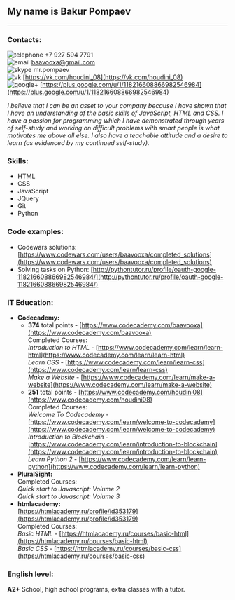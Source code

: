 ## My name is Bakur Pompaev 
___
### Contacts:  
![telephone](https://img.icons8.com/metro/20/000000/phone.png) +7 927 594 7791  
![email](https://img.icons8.com/dusk/20/000000/gmail.png) baavooxa@gmail.com  
![skype](https://img.icons8.com/color/20/000000/skype.png) mr.pompaev  
![vk](https://img.icons8.com/color/20/000000/vk-com.png) [https://vk.com/houdini_08](https://vk.com/houdini_08)  
![google+](https://img.icons8.com/color/20/000000/google-plus.png) [https://plus.google.com/u/1/118216608866982546984](https://plus.google.com/u/1/118216608866982546984)  

*I believe that I can be an asset to your company because I have shown that I have an understanding of the basic skills of JavaScript, HTML and CSS. I have a passion for programming which I have demonstrated through years of self-study and working on difficult problems with smart people is what motivates me above all else. I also have a teachable attitude and a desire to learn (as evidenced by my continued self-study).*    

### Skills:  
  * HTML  
  * CSS  
  * JavaScript  
  * JQuery
  * Git  
  * Python  
  
### Code examples:  
  * Codewars solutions: [https://www.codewars.com/users/baavooxa/completed_solutions](https://www.codewars.com/users/baavooxa/completed_solutions)  
  * Solving tasks on Python: [http://pythontutor.ru/profile/oauth-google-118216608866982546984/](http://pythontutor.ru/profile/oauth-google-118216608866982546984/)  
  
### IT Education:  
* **Codecademy:**  
  - **374** total points - [https://www.codecademy.com/baavooxa](https://www.codecademy.com/baavooxa)  
  Completed Courses:  
  *Introduction to HTML* - [https://www.codecademy.com/learn/learn-html](https://www.codecademy.com/learn/learn-html)  
  *Learn CSS* - [https://www.codecademy.com/learn/learn-css](https://www.codecademy.com/learn/learn-css)  
  *Make a Website* - [https://www.codecademy.com/learn/make-a-website](https://www.codecademy.com/learn/make-a-website) 
  - **251** total points - [https://www.codecademy.com/houdini08](https://www.codecademy.com/houdini08)  
  Completed Courses:  
  *Welcome To Codecademy* - [https://www.codecademy.com/learn/welcome-to-codecademy](https://www.codecademy.com/learn/welcome-to-codecademy)  
  *Introduction to Blockchain* - [https://www.codecademy.com/learn/introduction-to-blockchain](https://www.codecademy.com/learn/introduction-to-blockchain)  
  *Learn Python 2* - [https://www.codecademy.com/learn/learn-python](https://www.codecademy.com/learn/learn-python)   
* **PluralSight:**  
  Completed Courses:  
  *Quick start to Javascript: Volume 2*  
  *Quick start to Javascript: Volume 3*  
* **htmlacademy:**  
  [https://htmlacademy.ru/profile/id353179](https://htmlacademy.ru/profile/id353179)  
  Completed Courses:  
  *Basic HTML* - [https://htmlacademy.ru/courses/basic-html](https://htmlacademy.ru/courses/basic-html)  
  *Basic CSS* - [https://htmlacademy.ru/courses/basic-css](https://htmlacademy.ru/courses/basic-css)  
  
### English level:  
**A2+** School, high school programs, extra classes with a tutor.